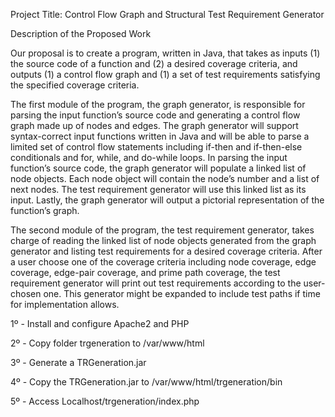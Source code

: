 Project Title:  Control Flow Graph and Structural Test Requirement Generator

Description of the Proposed Work

Our proposal is to create a program, written in Java, that takes as inputs (1) the source code of a function and (2) a desired coverage criteria, and outputs (1) a control flow graph and (1) a set of test requirements satisfying the specified coverage criteria.

The first module of the program, the graph generator, is responsible for parsing the input function’s source code and generating a control flow graph made up of nodes and edges.  The graph generator will support syntax-correct input functions written in Java and will be able to parse a limited set of control flow statements including if-then and if-then-else conditionals and for, while, and do-while loops.  In parsing the input function’s source code, the graph generator will populate a linked list of node objects.  Each node object will contain the node’s number and a list of next nodes.  The test requirement generator will use this linked list as its input.  Lastly, the graph generator will output a pictorial representation of the function’s graph.

The second module of the program, the test requirement generator, takes charge of reading the linked list of node objects generated from the graph generator and listing test requirements for a desired coverage criteria. After a user choose one of the coverage criteria including node coverage, edge coverage, edge-pair coverage, and prime path coverage, the test requirement generator will print out test requirements according to the user-chosen one. This generator might be expanded to include test paths if time for implementation allows.

1º - Install and configure Apache2 and PHP

2º - Copy folder trgeneration to /var/www/html

3º - Generate a TRGeneration.jar

4º - Copy the TRGeneration.jar to /var/www/html/trgeneration/bin

5º - Access Localhost/trgeneration/index.php


